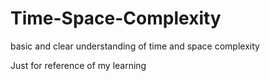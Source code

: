 # Time-Space-Complexity
basic and clear understanding of time and space complexity<br/>

Just for reference of my learning
